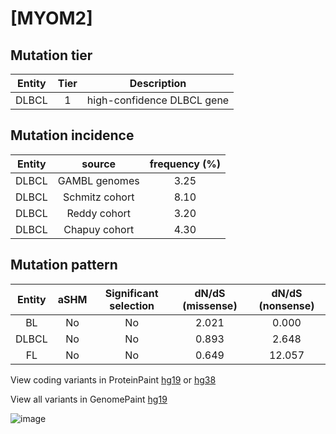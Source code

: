 # [MYOM2]

## Mutation tier

|Entity|Tier|Description               |
|:------:|:----:|--------------------------|
|DLBCL |1   |high-confidence DLBCL gene|
## Mutation incidence

|Entity|source        |frequency (%)|
|:------:|:--------------:|:-------------:|
|DLBCL |GAMBL genomes |3.25         |
|DLBCL |Schmitz cohort|8.10         |
|DLBCL |Reddy cohort  |3.20         |
|DLBCL |Chapuy cohort |4.30         |

## Mutation pattern

|Entity|aSHM|Significant selection|dN/dS (missense)|dN/dS (nonsense)|
|:------:|:----:|:---------------------:|:----------------:|:----------------:|
|BL    |No  |No                   |2.021           | 0.000          |
|DLBCL |No  |No                   |0.893           | 2.648          |
|FL    |No  |No                   |0.649           |12.057          |



View coding variants in ProteinPaint [hg19](https://www.bcgsc.ca/downloads/morinlab/GAMBL/test/genes/MYOM2_protein.html)  or [hg38](https://www.bcgsc.ca/downloads/morinlab/GAMBL/test/genes/MYOM2_protein_hg38.html)

View all variants in GenomePaint [hg19](https://www.bcgsc.ca/downloads/morinlab/GAMBL/test/genes/MYOM2.html)

![image](../../images/proteinpaint/MYOM2.svg)
